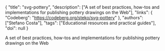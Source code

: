 {
  "title": "svg-pottery",
  "description": ["A set of best practices, how-tos and implementations for publishing pottery drawings on the Web"],
  "links": {
    "Codeberg": "https://codeberg.org/steko/svg-pottery"
  },
  "authors": ["Stefano Costa"],
  "tags": ["Educational resources and practical guides"],
  "doi": null
}

<!-- Generated by csv2md.R – do not edit by hand -->

A set of best practices, how-tos and implementations for publishing pottery drawings on the Web